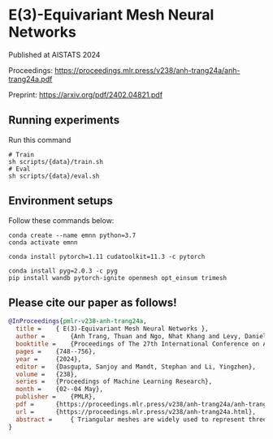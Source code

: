 # E(3)-Equivariant Mesh Neural Networks

Published at AISTATS 2024

Proceedings: https://proceedings.mlr.press/v238/anh-trang24a/anh-trang24a.pdf

Preprint: https://arxiv.org/pdf/2402.04821.pdf

## Running experiments

Run this command

```
# Train
sh scripts/{data}/train.sh
# Eval
sh scripts/{data}/eval.sh
```

## Environment setups

Follow these commands below:
```
conda create --name emnn python=3.7
conda activate emnn

conda install pytorch=1.11 cudatoolkit=11.3 -c pytorch

conda install pyg=2.0.3 -c pyg
pip install wandb pytorch-ignite openmesh opt_einsum trimesh
```

## Please cite our paper as follows!

```bibtex
@InProceedings{pmlr-v238-anh-trang24a,
  title = 	 { E(3)-Equivariant Mesh Neural Networks },
  author =       {Anh Trang, Thuan and Ngo, Nhat Khang and Levy, Daniel T. and Ngoc Vo, Thieu and Ravanbakhsh, Siamak and Son Hy, Truong},
  booktitle = 	 {Proceedings of The 27th International Conference on Artificial Intelligence and Statistics},
  pages = 	 {748--756},
  year = 	 {2024},
  editor = 	 {Dasgupta, Sanjoy and Mandt, Stephan and Li, Yingzhen},
  volume = 	 {238},
  series = 	 {Proceedings of Machine Learning Research},
  month = 	 {02--04 May},
  publisher =    {PMLR},
  pdf = 	 {https://proceedings.mlr.press/v238/anh-trang24a/anh-trang24a.pdf},
  url = 	 {https://proceedings.mlr.press/v238/anh-trang24a.html},
  abstract = 	 { Triangular meshes are widely used to represent three-dimensional objects. As a result, many recent works have addressed the need for geometric deep learning on 3D meshes. However, we observe that the complexities in many of these architectures do not translate to practical performance, and simple deep models for geometric graphs are competitive in practice. Motivated by this observation, we minimally extend the update equations of E(n)-Equivariant Graph Neural Networks (EGNNs) (Satorras et al., 2021) to incorporate mesh face information and further improve it to account for long-range interactions through a hierarchy. The resulting architecture, Equivariant Mesh Neural Network (EMNN), outperforms other, more complicated equivariant methods on mesh tasks, with a fast run-time and no expensive preprocessing. Our implementation is available at \url{https://github.com/HySonLab/EquiMesh}. }
}
```
